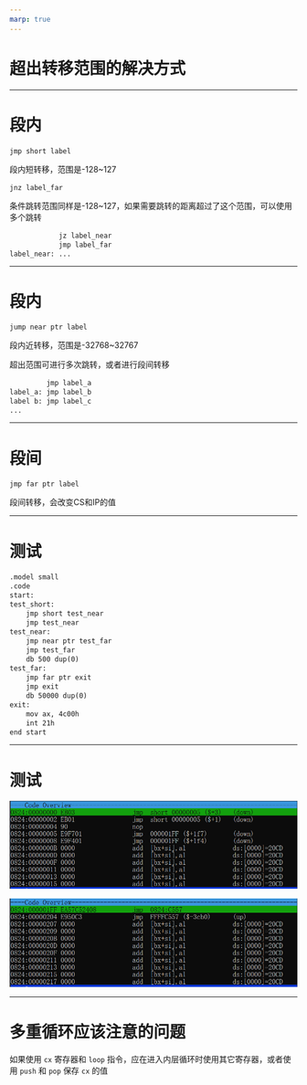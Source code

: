 ```yaml
---
marp: true
---
```


# 超出转移范围的解决方式

---

# 段内


```assembly
jmp short label
```

段内短转移，范围是-128~127

```assembly
jnz label_far
```

条件跳转范围同样是-128~127，如果需要跳转的距离超过了这个范围，可以使用多个跳转

```assembly
            jz label_near
            jmp label_far
label_near: ...
```

---

# 段内

```assembly
jump near ptr label
```

段内近转移，范围是-32768~32767

超出范围可进行多次跳转，或者进行段间转移

```assembly
         jmp label_a
label_a: jmp label_b
label b: jmp label_c
...
```

---

# 段间

```assembly
jmp far ptr label
```

段间转移，会改变CS和IP的值

---

# 测试

```assembly
.model small
.code
start:
test_short:
    jmp short test_near
    jmp test_near
test_near:
    jmp near ptr test_far
    jmp test_far
    db 500 dup(0)
test_far:
    jmp far ptr exit
    jmp exit
    db 50000 dup(0)
exit:
    mov ax, 4c00h
    int 21h
end start
```

---

# 测试

![](images/code_1.png)

![](images/code_2.png)

---

# 多重循环应该注意的问题

如果使用 `cx` 寄存器和 `loop` 指令，应在进入内层循环时使用其它寄存器，或者使用 `push` 和 `pop` 保存 `cx` 的值
